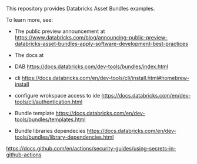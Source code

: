 This repository provides Databricks Asset Bundles examples.

To learn more, see:
* The public preview announcement at 
https://www.databricks.com/blog/announcing-public-preview-databricks-asset-bundles-apply-software-development-best-practices
* The docs at 
* DAB
https://docs.databricks.com/dev-tools/bundles/index.html

* cli 
https://docs.databricks.com/en/dev-tools/cli/install.html#homebrew-install

* configure wrokspace access to ide
https://docs.databricks.com/en/dev-tools/cli/authentication.html

* Bundle template
https://docs.databricks.com/en/dev-tools/bundles/templates.html

* Bundle libraries dependecies
https://docs.databricks.com/en/dev-tools/bundles/library-dependencies.html

https://docs.github.com/en/actions/security-guides/using-secrets-in-github-actions

